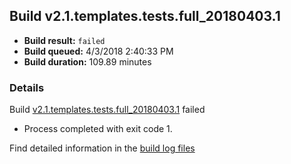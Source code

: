 ## Build v2.1.templates.tests.full_20180403.1
- **Build result:** `failed`
- **Build queued:** 4/3/2018 2:40:33 PM
- **Build duration:** 109.89 minutes
### Details
Build [v2.1.templates.tests.full_20180403.1](https://winappstudio.visualstudio.com/web/build.aspx?pcguid=a4ef43be-68ce-4195-a619-079b4d9834c2&builduri=vstfs%3a%2f%2f%2fBuild%2fBuild%2f25369) failed

+ Process completed with exit code 1.

Find detailed information in the [build log files](https://uwpctdiags.blob.core.windows.net/buildlogs/v2.1.templates.tests.full_20180403.1_logs.zip)
